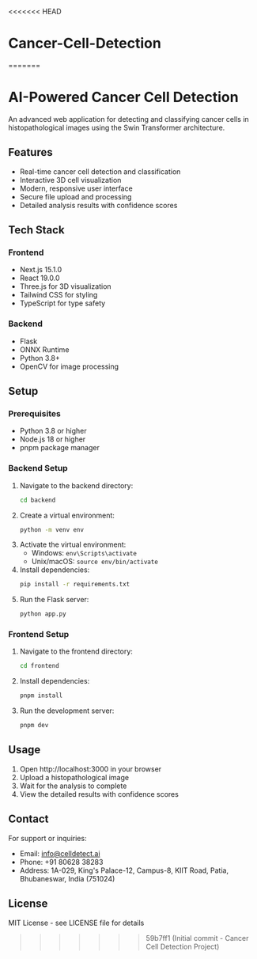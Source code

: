 <<<<<<< HEAD
# Cancer-Cell-Detection
=======
# AI-Powered Cancer Cell Detection

An advanced web application for detecting and classifying cancer cells in histopathological images using the Swin Transformer architecture.

## Features

- Real-time cancer cell detection and classification
- Interactive 3D cell visualization
- Modern, responsive user interface
- Secure file upload and processing
- Detailed analysis results with confidence scores

## Tech Stack

### Frontend
- Next.js 15.1.0
- React 19.0.0
- Three.js for 3D visualization
- Tailwind CSS for styling
- TypeScript for type safety

### Backend
- Flask
- ONNX Runtime
- Python 3.8+
- OpenCV for image processing

## Setup

### Prerequisites
- Python 3.8 or higher
- Node.js 18 or higher
- pnpm package manager

### Backend Setup
1. Navigate to the backend directory:
   ```bash
   cd backend
   ```
2. Create a virtual environment:
   ```bash
   python -m venv env
   ```
3. Activate the virtual environment:
   - Windows: `env\Scripts\activate`
   - Unix/macOS: `source env/bin/activate`
4. Install dependencies:
   ```bash
   pip install -r requirements.txt
   ```
5. Run the Flask server:
   ```bash
   python app.py
   ```

### Frontend Setup
1. Navigate to the frontend directory:
   ```bash
   cd frontend
   ```
2. Install dependencies:
   ```bash
   pnpm install
   ```
3. Run the development server:
   ```bash
   pnpm dev
   ```

## Usage

1. Open http://localhost:3000 in your browser
2. Upload a histopathological image
3. Wait for the analysis to complete
4. View the detailed results with confidence scores

## Contact

For support or inquiries:
- Email: info@celldetect.ai
- Phone: +91 80628 38283
- Address: 1A-029, King's Palace-12, Campus-8, KIIT Road, Patia, Bhubaneswar, India (751024)

## License

MIT License - see LICENSE file for details 
>>>>>>> 59b7ff1 (Initial commit - Cancer Cell Detection Project)
